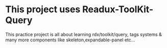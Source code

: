 # This project uses Readux-ToolKit-Query

This practice project is all about learning rdx/toolkit/query, tags systems & many more components like skeleton,expandable-panel etc...
